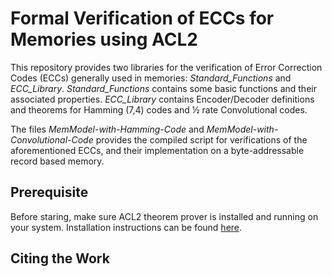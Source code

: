 # Formal Verification of ECCs for Memories using ACL2

This repository provides two libraries for the verification of Error Correction Codes (ECCs) generally used in memories: *Standard_Functions* and *ECC_Library*. *Standard_Functions* contains some basic functions and their associated properties. *ECC_Library* contains Encoder/Decoder definitions and theorems for Hamming (7,4) codes and ½ rate Convolutional codes.

The files *MemModel-with-Hamming-Code* and *MemModel-with-Convolutional-Code* provides the compiled script for verifications of the aforementioned ECCs, and their implementation on a byte-addressable record based memory.

## Prerequisite

Before staring, make sure ACL2 theorem prover is installed and running on your system. Installation instructions can be found [here](http://www.cs.utexas.edu/users/moore/acl2/v8-0/HTML/installation/installation.html).

## Citing the Work

